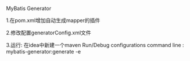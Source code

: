 MyBatis Generator

1.在pom.xml增加自动生成mapper的插件

2.修改配置generatorConfig.xml文件

3.运行:
在idea中新建一个maven Run/Debug configurations 
command line : mybatis-generator:generate -e